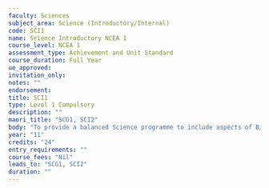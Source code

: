 ```yaml
---
faculty: Sciences
subject_area: Science (Introductory/Internal)
code: SCI1
name: Science Introductory NCEA 1
course_level: NCEA 1
assessment_type: Achievement and Unit Standard
course_duration: Full Year
ue_approved: 
invitation_only: 
notes: ""
endorsement: 
title: SCI1
type: Level 1 Compulsory
description: ""
maori_title: "SCG1, SCI2"
body: "To provide a balanced Science programme to include aspects of Biology, Chemistry, Physics: investigations, interpreting information, microorganisms, life processes, metal properties, electricity and magnetism."
year: "11"
credits: "24"
entry_requirements: ""
course_fees: "Nil"
leads_to: "SCG1, SCI2"
duration: ""
---
```

